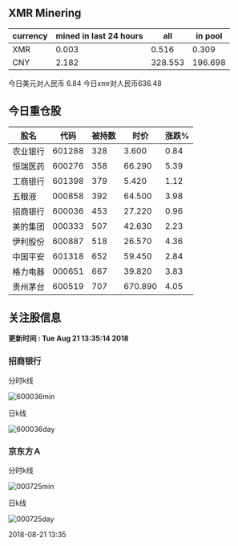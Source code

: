 ## XMR Minering

|currency|mined in last 24 hours|all|in pool|
|---|---|---|---|
|XMR|0.003|0.516|0.309|
|CNY|2.182|328.553|196.698|

今日美元对人民币 6.84	今日xmr对人民币636.48


## 今日重仓股 

|股名|代码|被持数|时价|涨跌%|
|---|---|---|---|---|
|农业银行|601288|328|3.600|0.84|
|恒瑞医药|600276|358|66.290|5.39|
|工商银行|601398|379|5.420|1.12|
|五粮液|000858|392|64.500|3.98|
|招商银行|600036|453|27.220|0.96|
|美的集团|000333|507|42.630|2.23|
|伊利股份|600887|518|26.570|4.36|
|中国平安|601318|652|59.450|2.84|
|格力电器|000651|667|39.820|3.83|
|贵州茅台|600519|707|670.890|4.05|

## 关注股信息
**更新时间 : Tue Aug 21 13:35:14 2018**
### 招商银行 
分时k线

![600036min](http://image.sinajs.cn/newchart/min/n/sh600036.gif)

日k线

![600036day](http://image.sinajs.cn/newchart/daily/n/sh600036.gif)

### 京东方Ａ 
分时k线

![000725min](http://image.sinajs.cn/newchart/min/n/sz000725.gif)

日k线

![000725day](http://image.sinajs.cn/newchart/daily/n/sz000725.gif)

2018-08-21 13:35